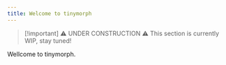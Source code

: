 ```yaml
---
title: Welcome to tinymorph
---
```


> [!important] ⚠️ UNDER CONSTRUCTION ⚠️
> This section is currently WIP, stay tuned!

Wellcome to tinymorph.
